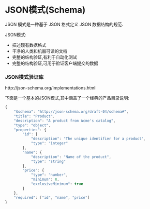 # JSON模式\(Schema\)

JSON 模式是一种基于 JSON 格式定义 JSON 数据结构的规范.

JSON模式:

* 描述现有数据格式
* 干净的人类和机器可读的文档
* 完整的结构验证,有利于自动化测试
* 完整的结构验证,可用于验证客户端提交的数据

### JSON模式验证库

http:\/\/json-schema.org\/implementations.html

下面是一个基本的JSON模式,其中涵盖了一个经典的产品目录说明:

```js
{
    "$schema": "http://json-schema.org/draft-04/schema#",
    "title": "Product",
    "description": "A product from Acme's catalog",
    "type": "object",
    "properties": {
        "id": {
            "description": "The unique identifier for a product",
            "type": "integer"
        },
        "name": {
            "description": "Name of the product",
            "type": "string"
        },
        "price": {
            "type": "number",
            "minimum": 0,
            "exclusiveMinimum": true
        }
    },
    "required": ["id", "name", "price"]
}
```

